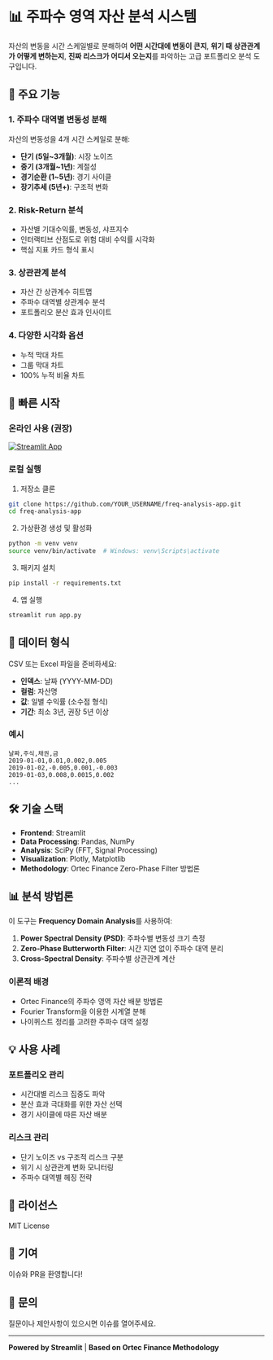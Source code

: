# 📊 주파수 영역 자산 분석 시스템

자산의 변동을 시간 스케일별로 분해하여 **어떤 시간대에 변동이 큰지**, **위기 때 상관관계가 어떻게 변하는지**, **진짜 리스크가 어디서 오는지**를 파악하는 고급 포트폴리오 분석 도구입니다.

## 🎯 주요 기능

### 1. 주파수 대역별 변동성 분해
자산의 변동성을 4개 시간 스케일로 분해:
- **단기 (5일~3개월)**: 시장 노이즈
- **중기 (3개월~1년)**: 계절성
- **경기순환 (1~5년)**: 경기 사이클
- **장기추세 (5년+)**: 구조적 변화

### 2. Risk-Return 분석
- 자산별 기대수익률, 변동성, 샤프지수
- 인터랙티브 산점도로 위험 대비 수익률 시각화
- 핵심 지표 카드 형식 표시

### 3. 상관관계 분석
- 자산 간 상관계수 히트맵
- 주파수 대역별 상관계수 분석
- 포트폴리오 분산 효과 인사이트

### 4. 다양한 시각화 옵션
- 누적 막대 차트
- 그룹 막대 차트
- 100% 누적 비율 차트

## 🚀 빠른 시작

### 온라인 사용 (권장)
[![Streamlit App](https://static.streamlit.io/badges/streamlit_badge_black_white.svg)](YOUR_STREAMLIT_URL_HERE)

### 로컬 실행

1. 저장소 클론
```bash
git clone https://github.com/YOUR_USERNAME/freq-analysis-app.git
cd freq-analysis-app
```

2. 가상환경 생성 및 활성화
```bash
python -m venv venv
source venv/bin/activate  # Windows: venv\Scripts\activate
```

3. 패키지 설치
```bash
pip install -r requirements.txt
```

4. 앱 실행
```bash
streamlit run app.py
```

## 📁 데이터 형식

CSV 또는 Excel 파일을 준비하세요:
- **인덱스**: 날짜 (YYYY-MM-DD)
- **컬럼**: 자산명
- **값**: 일별 수익률 (소수점 형식)
- **기간**: 최소 3년, 권장 5년 이상

### 예시
```csv
날짜,주식,채권,금
2019-01-01,0.01,0.002,0.005
2019-01-02,-0.005,0.001,-0.003
2019-01-03,0.008,0.0015,0.002
...
```

## 🛠️ 기술 스택

- **Frontend**: Streamlit
- **Data Processing**: Pandas, NumPy
- **Analysis**: SciPy (FFT, Signal Processing)
- **Visualization**: Plotly, Matplotlib
- **Methodology**: Ortec Finance Zero-Phase Filter 방법론

## 📊 분석 방법론

이 도구는 **Frequency Domain Analysis**를 사용하여:

1. **Power Spectral Density (PSD)**: 주파수별 변동성 크기 측정
2. **Zero-Phase Butterworth Filter**: 시간 지연 없이 주파수 대역 분리
3. **Cross-Spectral Density**: 주파수별 상관관계 계산

### 이론적 배경
- Ortec Finance의 주파수 영역 자산 배분 방법론
- Fourier Transform을 이용한 시계열 분해
- 나이퀴스트 정리를 고려한 주파수 대역 설정

## 💡 사용 사례

### 포트폴리오 관리
- 시간대별 리스크 집중도 파악
- 분산 효과 극대화를 위한 자산 선택
- 경기 사이클에 따른 자산 배분

### 리스크 관리
- 단기 노이즈 vs 구조적 리스크 구분
- 위기 시 상관관계 변화 모니터링
- 주파수 대역별 헤징 전략

## 📄 라이선스

MIT License

## 🤝 기여

이슈와 PR을 환영합니다!

## 📧 문의

질문이나 제안사항이 있으시면 이슈를 열어주세요.

---

**Powered by Streamlit** | **Based on Ortec Finance Methodology**
